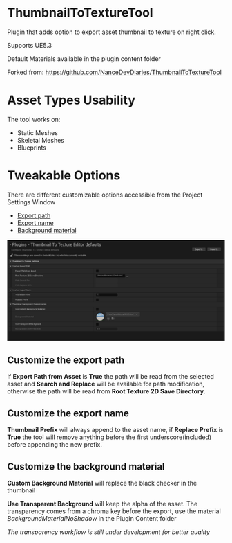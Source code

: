 # ThumbnailToTextureTool
 Plugin that adds option to export asset thumbnail to texture on right click. 

Supports UE5.3

Default Materials available in the plugin content folder

Forked from: https://github.com/NanceDevDiaries/ThumbnailToTextureTool

# Asset Types Usability

The tool works on:
- Static Meshes
- Skeletal Meshes
- Blueprints

# Tweakable Options

There are different customizable options accessible from the Project Settings Window

- [Export path](#customize-the-export-path)
- [Export name](#customize-the-export-path)
- [Background material]()

![Image of Project Settings](/Resources/Images/project_settings.png)

## Customize the export path

If **Export Path from Asset** is **True** the path will be read from the selected asset and **Search and Replace** will be available for path modification, otherwise the path will be read from **Root Texture 2D Save Directory**.

## Customize the export name

**Thumbnail Prefix** will always append to the asset name, if **Replace Prefix** is **True** the tool will remove anything before the first underscore(included) before appending the new prefix.

## Customize the background material

**Custom Background Material** will replace the black checker in the thumbnail

**Use Transparent Background** will keep the alpha of the asset. The transparency comes from a chroma key before the export, use the material *BackgroundMaterialNoShadow* in the Plugin Content folder

*The transparency workflow is still under development for better quality*